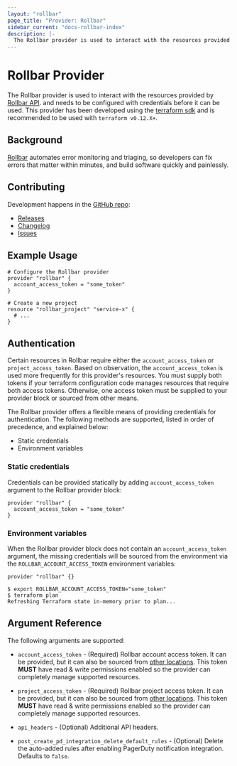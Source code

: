 ```yaml
---
layout: "rollbar"
page_title: "Provider: Rollbar"
sidebar_current: "docs-rollbar-index"
description: |-
  The Rollbar provider is used to interact with the resources provided by the Rollbar API.
---
```


# Rollbar Provider

The Rollbar provider is used to interact with the resources provided by [Rollbar API](https://docs.rollbar.com/reference).
and needs to be configured with credentials before it can be used. This provider has been developed
using the [terraform sdk](https://github.com/hashicorp/terraform-plugin-sdk) and is recommended to be used with `terraform v0.12.X+`.

## Background

[Rollbar](https://rollbar.com) automates error monitoring and triaging, so developers can fix errors that matter within minutes,
and build software quickly and painlessly.

## Contributing

Development happens in the [GitHub repo](https://github.com/davidji99/terraform-provider-rollbar):

* [Releases](https://github.com/davidji99/terraform-provider-rollbar/releases)
* [Changelog](https://github.com/davidji99/terraform-provider-rollbar/blob/master/CHANGELOG.md)
* [Issues](https://github.com/davidji99/terraform-provider-rollbar/issues)

## Example Usage

```hcl
# Configure the Rollbar provider
provider "rollbar" {
  account_access_token = "some_token"
}

# Create a new project
resource "rollbar_project" "service-x" {
  # ...
}
```

## Authentication

Certain resources in Rollbar require either the `account_access_token` or `project_access_token`. Based on observation,
the `account_access_token` is used more frequently for this provider's resources. You must supply both tokens 
if your terraform configuration code manages resources that require both access tokens. Otherwise, one access token
must be supplied to your provider block or sourced from other means.

The Rollbar provider offers a flexible means of providing credentials for authentication.
The following methods are supported, listed in order of precedence, and explained below:

* Static credentials
* Environment variables

### Static credentials

Credentials can be provided statically by adding `account_access_token` argument
to the Rollbar provider block:

```hcl
provider "rollbar" {
  account_access_token = "some_token"
}
```

### Environment variables

When the Rollbar provider block does not contain an `account_access_token`
argument, the missing credentials will be sourced from the environment via the
`ROLLBAR_ACCOUNT_ACCESS_TOKEN` environment variables:

```hcl
provider "rollbar" {}
```

```shell
$ export ROLLBAR_ACCOUNT_ACCESS_TOKEN="some_token"
$ terraform plan
Refreshing Terraform state in-memory prior to plan...
```

## Argument Reference

The following arguments are supported:

* `account_access_token` - (Required) Rollbar account access token. It can be provided, but it can also
be sourced from [other locations](#Authentication). This token **MUST** have read & write permissions enabled
so the provider can completely manage supported resources.

* `project_access_token` - (Required) Rollbar project access token. It can be provided, but it can also
be sourced from [other locations](#Authentication). This token **MUST** have read & write permissions enabled
so the provider can completely manage supported resources.

* `api_headers` - (Optional) Additional API headers.

* `post_create_pd_integration_delete_default_rules` - (Optional) Delete the auto-added rules after enabling
PagerDuty notification integration. Defaults to `false`.